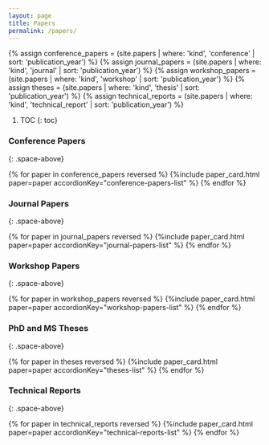 ```yaml
---
layout: page
title: Papers
permalink: /papers/
---
```


{% assign conference_papers = (site.papers | where: 'kind', 'conference'       | sort: 'publication_year') %}
{% assign journal_papers =    (site.papers | where: 'kind', 'journal'          | sort: 'publication_year') %}
{% assign workshop_papers =   (site.papers | where: 'kind', 'workshop'         | sort: 'publication_year') %}
{% assign theses =            (site.papers | where: 'kind', 'thesis'           | sort: 'publication_year') %}
{% assign technical_reports = (site.papers | where: 'kind', 'technical_report' | sort: 'publication_year') %}

1. TOC
{: toc}

### Conference Papers
{: .space-above}
<div id="conference-papers-list" role="tablist" aria-multiselectable="true">
    {% for paper in conference_papers reversed %}
      {%include paper_card.html paper=paper accordionKey="conference-papers-list" %}
    {% endfor %}
</div>

### Journal Papers
{: .space-above}
<div id="journal-papers-list" role="tablist" aria-multiselectable="true">
  {% for paper in journal_papers reversed %}
    {%include paper_card.html paper=paper accordionKey="journal-papers-list" %}
  {% endfor %}
</div>

### Workshop Papers
{: .space-above}
<div id="workshop-papers-list" role="tablist" aria-multiselectable="true">
  {% for paper in workshop_papers reversed %}
    {%include paper_card.html paper=paper accordionKey="workshop-papers-list" %}
  {% endfor %}
</div>

### PhD and MS Theses
{: .space-above}
<div id="theses-list" role="tablist" aria-multiselectable="true">
  {% for paper in theses reversed %}
    {%include paper_card.html paper=paper accordionKey="theses-list" %}
  {% endfor %}
</div>

### Technical Reports
{: .space-above}
<div id="technical-reports-list" role="tablist" aria-multiselectable="true">
  {% for paper in technical_reports reversed %}
    {%include paper_card.html paper=paper accordionKey="technical-reports-list" %}
  {% endfor %}
</div>
